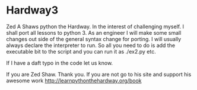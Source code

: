 # Hardway3
Zed A Shaws python the Hardway. In the interest of challenging myself. I shall port all lessons to python 3.
As an engineer I will make some small changes out side of the general syntax change for porting.
I will usually always declare the interpreter to run. So all you need to do is add the executable bit to the script and you can run it as ./ex2.py etc.

If I have a daft typo in the code let us know.

If you are Zed Shaw. Thank you. If you are not go to his site and support his awesome work http://learnpythonthehardway.org/book
